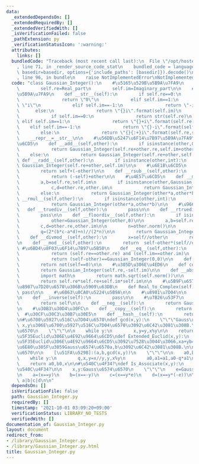 ```yaml
---
data:
  _extendedDependsOn: []
  _extendedRequiredBy: []
  _extendedVerifiedWith: []
  _isVerificationFailed: false
  _pathExtension: py
  _verificationStatusIcon: ':warning:'
  attributes:
    links: []
  bundledCode: "Traceback (most recent call last):\n  File \"/opt/hostedtoolcache/Python/3.10.8/x64/lib/python3.10/site-packages/onlinejudge_verify/documentation/build.py\"\
    , line 71, in _render_source_code_stat\n    bundled_code = language.bundle(stat.path,\
    \ basedir=basedir, options={'include_paths': [basedir]}).decode()\n  File \"/opt/hostedtoolcache/Python/3.10.8/x64/lib/python3.10/site-packages/onlinejudge_verify/languages/python.py\"\
    , line 96, in bundle\n    raise NotImplementedError\nNotImplementedError\n"
  code: "class Gaussian_Integer():\n    #\u5165\u529B\u5B9A\u7FA9\n    def __init__(self,Real_part=0,Imaginary_part=0):\n\
    \        self.re=Real_part\n        self.im=Imaginary_part\n\n    #\u8868\u793A\
    \u5B9A\u7FA9\n    def __str__(self):\n        if self.re==0:\n            if self.im==0:\n\
    \                return \"0\"\n            elif self.im==1:\n                return\
    \ \"i\"\n            elif self.im==-1:\n                return \"-i\"\n      \
    \      else:\n                return \"{}i\".format(self.im)\n        else:\n\
    \            if self.im==0:\n                return str(self.re)\n           \
    \ elif self.im==1:\n                return \"{}+i\".format(self.re)\n        \
    \    elif self.im==-1:\n                return \"{}-i\".format(self.re)\n    \
    \        else:\n                return \"{}{:+}i\".format(self.re,self.im)\n\n\
    \    __repr__=__str__\n\n    #\u56DB\u5247\u6F14\u7B97\u5B9A\u7FA9\n    #\u52A0\
    \u6CD5\n    def __add__(self,other):\n        if isinstance(other,Gaussian_Integer):\n\
    \            return Gaussian_Integer(self.re+other.re,self.im+other.im)\n    \
    \    else:\n            return Gaussian_Integer(self.re+other,self.im)\n\n   \
    \ def __radd__(self,other):\n        if isinstance(other,int):\n            return\
    \ Gaussian_Integer(self.re+other,self.im)\n\n    #\u6E1B\u6CD5\n    def __sub__(self,other):\n\
    \        return self+(-other)\n\n    def __rsub__(self,other):\n        if isinstance(other,int):\n\
    \            return (-self)+other\n\n    #\u4E57\u6CD5\n    def __mul__(self,other):\n\
    \        a,b=self.re,self.im\n        if isinstance(other,Gaussian_Integer):\n\
    \            c,d=other.re,other.im\n            return Gaussian_Integer(a*c-b*d,a*d+b*c)\n\
    \        else:\n            return Gaussian_Integer(other*a,other*b)\n\n    def\
    \ __rmul__(self,other):\n        if isinstance(other,int):\n            a,b=self.re,self.im\n\
    \            return Gaussian_Integer(other*a,other*b)\n\n    #\u9664\u6CD5\n \
    \   def __truediv__(self,other):\n        pass\n\n    def __rtruediv__(self,other):\n\
    \        pass\n\n    def __floordiv__(self,other):\n        if isinstance(other,int):\n\
    \            other=Gaussian_Integer(other,0)\n\n        a,b=self.re,self.im\n\
    \        c,d=other.re,other.im\n\n        n=other.norm()\n\n        p=(2*(a*c+b*d)+n)//(2*n)\n\
    \        q=(2*(b*c-a*d)+n)//(2*n)\n\n        return Gaussian_Integer(p,q)\n\n\
    \    def __divmod__(self,other):\n        x=self//other\n        return (x,self-other*x)\n\
    \n    def __mod__(self,other):\n        return  self-other*(self//other)\n   \
    \ #\u6BD4\u8F03\u6F14\u7B97\u5B50\n    def __eq__(self,other):\n        if isinstance(other,Gaussian_Integer):\n\
    \            return (self.re==other.re) and (self.im==other.im)\n        else:\n\
    \            return (self-other)==Gaussian_Integer(0,0)\n\n    def __bool__(self):\n\
    \        return not(self==0)\n\n    #\u305D\u306E\u4ED6\n    def conjugate(self):\n\
    \        return Gaussian_Integer(self.re,-self.im)\n\n    def __abs__(self):\n\
    \        import math\n        return math.sqrt(self.norm())\n\n    def norm(self):\n\
    \        return self.re*self.re+self.im*self.im\n\n    #\u5B9F\u6570\u304B\u3089\
    \u8907\u7D20\u6570\u306B\u5909\u63DB\n    def Real_to_Complex(self):\n       \
    \ pass\n\n    #\u6B63\u8CA0\u5224\u5B9A\n\n    #\u8981\u7D04\n\n    #\u9006\u6570\
    \n    def __inverse(self):\n        pass\n\n    #\u7B26\u53F7\n    def __pos__(self):\n\
    \        return self\n\n    def __neg__(self):\n        return Gaussian_Integer(-self.re,-self.im)\n\
    \n    #\u30B3\u30D4\u30FC\n    def __copy__(self):\n        return self\n\n  \
    \  #\u30CF\u30C3\u30B7\u30E5\n    def __hash__(self):\n        return hash((self.re,self.im))\n\
    \n#\u6700\u5927\u516C\u7D04\u6570\ndef gcd(x,y):\n    \"\"\"Gauss\u6574\u6570\
    \ x,y\u306E\u6700\u5927\u516C\u7D04\u6570\u3092\u6C42\u3081\u308B.\n\n    x,y:Gauss\u6574\
    \u6570\n    \"\"\"\n\n    while y:\n        x,y=y,x%y\n\n    return x\n\n#\u62E1\
    \u5F35Euclid\u306E\u4E92\u9664\u6CD5\ndef Extended_Euclid(x,y):\n    \"\"\"\u62E1\
    \u5F35Euclid\u306E\u4E92\u9664\u6CD5\u3092\u7528\u3044\u3066,xa+yb=gcd(x,y)\u3092\
    \u6E80\u305F\u3059Gauss\u6574\u6570a,b\u3092\u6C42\u3081\u308B.\n\n    x,y:Gauss\u6574\
    \u6570\n\n    [\u51FA\u529B]:(a,b,gcd(x,y))\n    \"\"\"\n\n    a0,b0,a1,b1=1,0,0,1\n\
    \    while y:\n        q,x,y=x//y,y,x%y\n        a0,a1=a1,a0-q*a1\n        b0,b1=b1,b0-q*b1\n\
    \    return a0,b0,x\n\n#\u540C\u4F34?\ndef Is_Associate(x,y):\n    \"\"\"x,y\u306F\
    \u540C\u4F34?\n\n    x,y:Gauss\u6574\u6570\n    \"\"\"\n    e=Gaussian_Integer(0,1)\n\
    \n    a=(x==y)\n    b=(x==-y)\n    c=(x==y*e)\n    d=(x==y*(-e))\n\n    return\
    \ a|b|c|d\n\n"
  dependsOn: []
  isVerificationFile: false
  path: Gaussian_Integer.py
  requiredBy: []
  timestamp: '2021-10-01 03:09:20+09:00'
  verificationStatus: LIBRARY_NO_TESTS
  verifiedWith: []
documentation_of: Gaussian_Integer.py
layout: document
redirect_from:
- /library/Gaussian_Integer.py
- /library/Gaussian_Integer.py.html
title: Gaussian_Integer.py
---
```

